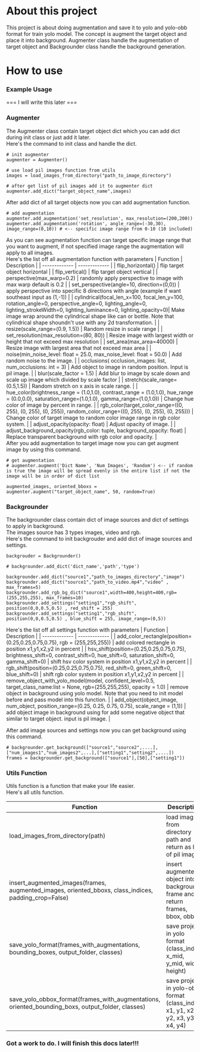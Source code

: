 # About this project
This project is about doing augmentation and save it to yolo and yolo-obb format for train yolo model. The concept is augment the target object and place it into background. Augmenter class handle the augmentation of target object and Backgrounder class handle the background generation.
# How to use
### Example Usage
=== I will write this later ===
### Augmenter
The Augmenter class contain target object dict which you can add dict during init class or just add it later.<br> Here's the command to init class and handle the dict.
```
# init augmenter
augmenter = Augmenter()

# use load pil images function from utils
images = load_images_from_directory("path_to_image_directory")

# after get list of pil images add it to augmenter dict
augmenter.add_dict("target_object_name",images)
```
After add dict of all target objects now you can add augmentation function.

```
# add augmentation
augmenter.add_augmentation('set_resolution', max_resolution=(200,200))
augmenter.add_augmentation('rotation', angle_range=(-30,30), image_range=(0,10)) # <-- specific image range from 0-10 (10 included)
```

As you can see augmentation function can target specific image range that you want to augment, if not specified image range the augmentation will apply to all images.<br>
Here's the list off all augmentation function with parameters
| Function  | Description |
| ------------- | ------------- |
| flip_horizontal()  | flip target object horizontal  |
| flip_vertical()  | flip target object vertical |
| perspective(max_warp=0.2) | randomly apply perspective to image with max warp default is 0.2 |
| set_perspective(angle=10, direction=(0,0)) | apply perspective into specific 8 directions with angle (example if want southeast input as (1,-1)) |
| cylindrical(focal_len_x=100, focal_len_y=100, rotation_angle=0, perspective_angle=0, lighting_angle=0, lighting_strokeWidth=0, lighting_luminance=0, lighting_opacity=0)| Make image wrap around the cylindrical shape like can or bottle. Note that cylindrical shape shoundn't use with any 2d transformation. |
| resize(scale_range=(0.9, 1.5)) | Random resize in scale range |
| set_resolution(max_resolution=(80, 80)) | Resize image with largest width or height that not exceed max resolution |
| set_area(max_area=40000) | Resize image with largest area that not exceed max area |
| noise(min_noise_level: float = 25.0, max_noise_level: float = 50.0) | Add random noise to the image. |
| occlusions( occlusion_images: list, num_occlusions: int = 3) | Add object to image in random position. Input is pil image. |
| blur(scale_factor = 1.5) | Add blur to image by scale down and scale up image which divided by scale factor |
| stretch(scale_range= (0.5,1.5)) | Random stretch on x axis in scale range. |
| hue_color(brightness_range = (1.0,1.0), contrast_range = (1.0,1.0), hue_range = (0.0,0.0), saturation_range=(1.0,1.0), gamma_range=(1.0,1.0)) | Change hue color of image by percent in range. |
| rgb_color(target_color_range=((0, 255), (0, 255), (0, 255)), random_color_range=((0, 255), (0, 255), (0, 255))) | Change color of target image to random color image range in rgb color system. |
| adjust_opacity(opacity: float) | Adjust opacity of image. |
| adjust_background_opacity(rgb_color: tuple, background_opacity: float) | Replace transparent background with rgb color and opacity. |
<br>
After you add augmentation to target image now you can get augment image by using this command.
<br>

```
# get augmentation
# augmenter.augment('Dict Name', 'Num Images', 'Random') <-- if random is true the image will be spread evenly in the entire list if not the image will be in order of dict list

augmented_images, oriented_bboxs = augmenter.augment("target_object_name", 50, random=True)
```

### Backgrounder
The backgrounder class contain dict of image sources and dict of settings to apply in background. <br>
The images source has 3 types images, video and rgb. <br>
Here's the command to init backgrouder and add dict of image sources and settings.

```
backgrouder = Backgrounder()

# backgrounder.add_dict('dict_name','path','type')

backgrounder.add_dict("source1","path_to_images_directory","image")
backgrounder.add_dict("source1","path_to_video.mp4","video" , max_frames=5)
backgrounder.add_rgb_bg_dict("source1",width=400,height=400,rgb=(255,255,255), max_frames=10)
backgrounder.add_settings("setting1","rgb_shift", position(0,0,0.5,0.5) , red_shift = 255)
backgrounder.add_settings("setting1","rgb_shift", position(0,0,0.5,0.5) , blue_shift = 255, image_range=(0,5))
```
Here's the list off all settings function with parameters
| Function  | Description |
| ------------- | ------------- |
| add_color_rectangle(position=(0.25,0.25,0.75,0.75), rgb = (255,255,255)) | add colored rectangle in position x1,y1,x2,y2 in percent |
| hsv_shift(position=(0.25,0.25,0.75,0.75), brightness_shift=0, contrast_shift=0, hue_shift=0, saturation_shift=0, gamma_shift=0) | shift hsv color system in position x1,y1,x2,y2 in percent |
| rgb_shift(position=(0.25,0.25,0.75,0.75), red_shift=0, green_shift=0, blue_shift=0) | shift rgb color system in position x1,y1,x2,y2 in percent |
| remove_object_with_yolo_model(model, confident_level=0.5, target_class_name:list = None, rgb=(255,255,255), opacity = 1.0) | remove object in background using yolo model. Note that you need to init model before and pass model into this function. |
| add_object(object_image, num_object, position_range=(0.25, 0.25, 0.75, 0.75), scale_range = (1,1)) | add object image in background using for add some negative object that similar to target object. input is pil image. |
<br>

After add image sources and settings now you can get background using this command.

```
# backgrounder.get_background(["source1","source2",....],["num_images1","num_images2",...],["setting1","setting2",....])
frames = backgrounder.get_background(["source1"],[50],["setting1"])
```
### Utils Function
Utils function is a function that make your life easier. <br>
Here's all utils function.

| Function  | Description |
| ------------- | ------------- |
| load_images_from_directory(path) | load image from directory path and return as list of pil images |
| insert_augmented_images(frames, augmented_images, oriented_bboxs, class_indices, padding_crop=False) | insert augmented object into background frame and return frames, bbox, obbox |
| save_yolo_format(frames_with_augmentations, bounding_boxes, output_folder, classes) | save project in yolo format (class_index, x_mid, y_mid, width, height) |
| save_yolo_obbox_format(frames_with_augmentations, oriented_bounding_boxs, output_folder, classes) | save project in yolo-obb format (class_index, x1, y1, x2, y2, x3, y3, x4, y4) |

### Got a work to do. I will finish this docs later!!!
